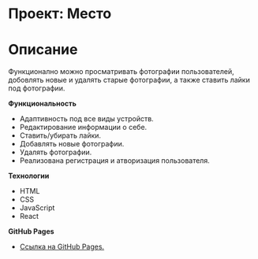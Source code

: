 # Проект: Место #

# Описание #

Функционално можно просматривать фотографии пользователей, добовлять новые и удалять старые фотографии, а также ставить лайки под фотографии.

**Функциональность**

* Адаптивность под все виды устройств.
* Редактирование информации о себе.
* Ставить/убирать лайки.
* Добавлять новые фотографии.
* Удалять фотографии.
* Реализована регистрация и атворизация пользователя.

**Технологии**

* HTML
* CSS
* JavaScript
* React

**GitHub Pages**

* [Ссылка на GitHub Pages.](http://ilya-cherevko.students.nomorepartiesxyz.ru/)